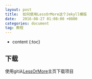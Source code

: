 ```yaml
---
layout: post
title:  如何使用LessOrMore这个Jekyll模版
date:   2016-08-27 01:08:00 +0800
categories: document
tag: 教程
---
```


* content
{:toc}


下载
------------------------------------

使用git从[LessOrMore](https://github.com/luoyan35714/LessOrMore.git)主页下载项目

